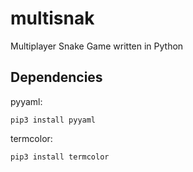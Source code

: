 # multisnak
Multiplayer Snake Game written in Python

## Dependencies

pyyaml:
```
pip3 install pyyaml
```

termcolor:
```
pip3 install termcolor
```